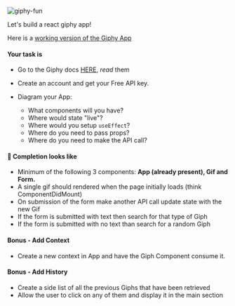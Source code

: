 ![giphy-fun](https://i.imgur.com/wAgoirm.png)

Let's build a react giphy app!

Here is a [working version of the Giphy App](https://pl515.csb.app/)

#### Your task is

* Go to the Giphy docs [HERE](https://developers.giphy.com/docs/), _read_ them
* Create an account and get your Free API key.

* Diagram your App:
  * What components will you have?
  * Where would state "live"?
  * Where would you setup  `useEffect`?
  * Where do you need to pass props?
  * Where do you need to make the API call?

#### 🚀 Completion looks like

* Minimum of the following 3 components: **App (already present), Gif and Form.**
* A single gif should rendered when the page initially loads (think ComponentDidMount)
* On submission of the form make another API call update state with the new Gif
* If the form is submitted with text then search for that type of Giph
* If the form is submitted with no text than search for a random Giph

#### Bonus - Add Context

* Create a new context in App and have the Giph Component consume it.

#### Bonus - Add History

* Create a side list of all the previous Giphs that have been retrieved
* Allow the user to click on any of them and display it in the main section
